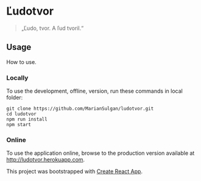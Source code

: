 # Ľudotvor

> „Ľudo, tvor. A ľud tvoril.“

## Usage
How to use.

### Locally
To use the development, offline, version, run these commands in local folder:
```shell
git clone https://github.com/MarianSulgan/ludotvor.git
cd ludotvor
npm run install
npm start
```

### Online
To use the application online, browse to the production version available at <http://ludotvor.herokuapp.com>.

This project was bootstrapped with [Create React App](https://github.com/facebookincubator/create-react-app).

